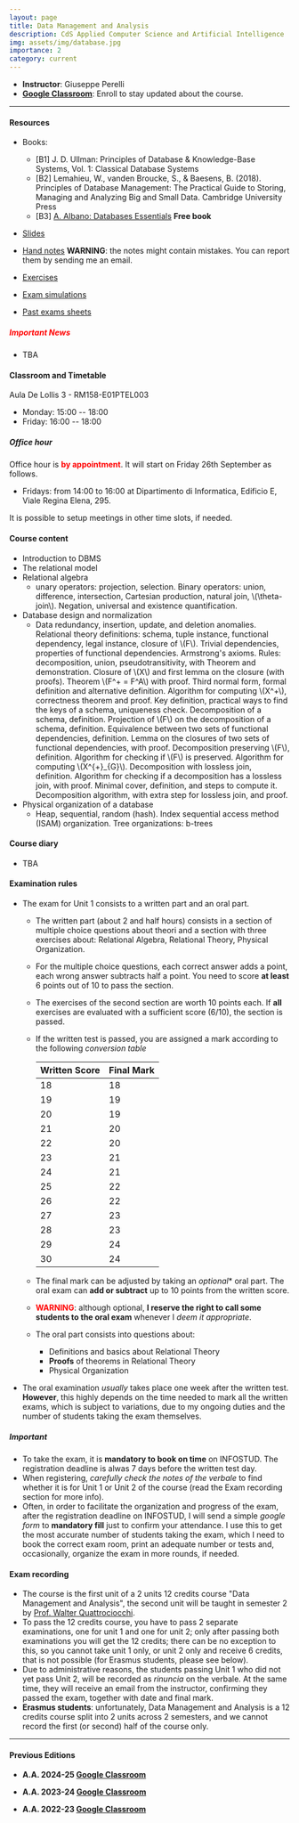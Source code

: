 ```yaml
---
layout: page
title: Data Management and Analysis 
description: CdS Applied Computer Science and Artificial Intelligence
img: assets/img/database.jpg
importance: 2
category: current
---
```


 - **Instructor**: Giuseppe Perelli
 - **[Google Classroom](https://classroom.google.com/c/MjM0ODU1NDU5MzBa?cjc=dheeuwiy)**: Enroll to stay updated about the course.
<!--   - **Codice OPIS**: SN4A9A6Q ([Vademecum](https://www.uniroma1.it/en/pagina/student-opinion-survey-opis)) -->

------


#### Resources
- Books:
  - [B1] J. D. Ullman: Principles of Database & Knowledge-Base Systems, Vol. 1: Classical Database Systems
  - [B2] Lemahieu, W., vanden Broucke, S., & Baesens, B. (2018). Principles of Database Management: The Practical Guide to Storing, Managing and Analyzing Big and Small Data. Cambridge University Press
  - [B3] [A. Albano: Databases Essentials](https://www.fondamentidibasididati.it/) **Free book**

- [Slides](https://drive.google.com/drive/folders/1w_x8EK4SN6WiPuuDG8XtrqjxfVCga3f9?usp=sharing)
- [Hand notes](https://drive.google.com/drive/folders/12YOdTpneBSp8hhmSqzJwPvkqhAgsVBSE?usp=sharing) **WARNING**: the notes might contain mistakes. You can report them by sending me an email.
- [Exercises](https://drive.google.com/drive/folders/1_KQJe6iYN_n7bcm6LlJTLkeUeGsNkV7p?usp=sharing)
- [Exam simulations](https://drive.google.com/drive/folders/1OoCmqzMN04iTN4foI8suPfceJRLaTjlc?usp=sharing)
- [Past exams sheets](https://drive.google.com/drive/folders/1eHVjiabSOjRHNqRuM7ooAwpi0-hKfHcG?usp=sharing)

##### **<span style="color:red"> Important News </span>**

 - TBA

#### Classroom and Timetable

Aula De Lollis 3 - RM158-E01PTEL003

 - Monday: 15:00 -- 18:00
 - Friday: 16:00 -- 18:00

##### Office hour

Office hour is **<span style="color:red">by appointment</span>**. It will start on Friday 26th September as follows.

- Fridays: from 14:00 to 16:00 at Dipartimento di Informatica, Edificio E, Viale Regina Elena, 295.

It is possible to setup meetings in other time slots, if needed.

#### **Course content**

- Introduction to DBMS
- The relational model
- Relational algebra
  - unary operators: projection, selection. Binary operators: union, difference, intersection, Cartesian production, natural join, \\(\theta-join\\). Negation, universal and existence quantification.
- Database design and normalization
  - Data redundancy, insertion, update, and deletion anomalies. Relational theory definitions: schema, tuple instance, functional dependency, legal instance, closure of \\(F\\). Trivial dependencies, properties of functional dependencies. Armstrong's axioms. Rules: decomposition, union, pseudotransitivity, with Theorem and demonstration. Closure of \\(X\\) and first lemma on the closure (with proofs). Theorem \\(F^+ = F^A\\) with proof. Third normal form, formal definition and alternative definition. Algorithm for computing \\(X^+\\), correctness theorem and proof. Key definition, practical ways to find the keys of a schema, uniqueness check. Decomposition of a schema, definition. Projection of \\(F\\) on the decomposition of a schema, definition. Equivalence between two sets of functional dependencies, definition. Lemma on the closures of two sets of functional dependencies, with proof. Decomposition preserving \\(F\\), definition. Algorithm for checking if \\(F\\) is preserved. Algorithm for computing \\(X^{+}_{G}\\). Decomposition with lossless join, definition. Algorithm for checking if a decomposition has a lossless join, with proof. Minimal cover, definition, and steps to compute it. Decomposition algorithm, with extra step for lossless join, and proof.
- Physical organization of a database
  - Heap, sequential, random (hash). Index sequential access method (ISAM) organization. Tree organizations: b-trees

#### Course diary

 - TBA

<!--  - **26-09-2024** - Relational Model: basic concepts and definitions. -->
<!--  - **01-10-2024** - Relational Algebra: Projection, Selection, Union Compatible operations, Cartesian Product, natural join, \\(\theta-join\\). -->
<!--  - **03-10-2024** - Relational Algebra: Universal Quantification. -->
<!--  - **08-10-2024** - Relational Algebra: Exercises. -->
<!--  - **10-10-2024** - Relational Theory: relation schemas, instances, functional dependences, closure, keys. -->
<!--  - **15-10-2024** - Relational Theory: Armstrong's Axioms, closure of \\(X\\), equivalence \\(F^+ = F^A\\). -->
<!--  - **17-10-2024** - Relational Theory: Third normal form (3NF). -->
<!--  - **29-10-2024** - Relational Theory: 3NF and BCNF. Exercises on Relational Algebra. -->
<!--  - **31-10-2024** - Relational Theory: Computing the closure of \\(X\\). -->
<!--  - **05-11-2024** - Relational Theory: Checking Keys and 3NF. Dependence preservation. -->
<!--  - **07-11-2024** - Relational Theory: Dependence preservation, Computing \\(X^{+}_{G}\\) from \\(F\\). -->
<!--  - **12-11-2024** - Relational Theory: Exercises on checking that a given decomposition preserves \\(F\\). Lossless join. -->
<!--  - **14-11-2024** - Relational Theory: Checking Lossless Join Decompositions (Algorithm). -->
<!--  - **21-11-2024** - Relational Theory: Checking Lossless Join Decompositions (Exercises). -->
<!--  - **26-11-2024** - Relational Theory: Minimal covers and Decompositions. -->
<!--  - **28-11-2024** - Relational Theory: Finding a decomposition of a relational schema. -->
<!--  - **03-12-2024** - Physical Organization: Heap, Sequential, and Hash files. -->
<!--  - **05-12-2024** - Physical Organization: Exercises on file organization. -->
<!--  - **10-12-2024** - Physical Organization: B-trees. -->
<!--  - **12-12-2024** - Physical Organization: Exercises on file organizations. -->
<!--  - **17-12-2024** - Exam Simulation. -->
<!--  - **19-12-2024** - Relational Theory: Recap on decomposition preserving dependencies. -->

#### Examination rules
- The exam for Unit 1 consists to a written part and an oral part.
  - The written part (about 2 and half hours) consists in a section of multiple choice questions about theori and a section with three exercises about: Relational Algebra, Relational Theory, Physical Organization.
  - For the multiple choice questions, each correct answer adds a point, each wrong answer subtracts half a point. You need to score **at least** 6 points out of 10 to pass the section.
  - The exercises of the second section are worth 10 points each. If **all** exercises are evaluated with a sufficient score (6/10), the section is passed.
  - If the written test is passed, you are assigned a mark according to the following *conversion table*

    | **Written Score** | **Final Mark** |
    |-------------------|----------------|
    |   18              |     18         |
    |   19              |     19         |
    |   20              |     19         |
    |   21              |     20         |
    |   22              |     20         |
    |   23              |     21         |
    |   24              |     21         |
    |   25              |     22         |
    |   26              |     22         |
    |   27              |     23         |
    |   28              |     23         |
    |   29              |     24         |
    |   30              |     24         |

  - The final mark can be adjusted by taking an *optional** oral part. The oral exam can **add or subtract** up to 10 points from the written score.
  - **<span style="color:red">WARNING</span>**: although optional, **I reserve the right to call some students to the oral exam** whenever I *deem it appropriate*.
  - The oral part consists into questions about:
    - Definitions and basics about Relational Theory
    - **Proofs** of theorems in Relational Theory
    - Physical Organization
<!--     - Concurrency -->
  - The oral examination *usually* takes place one week after the written test. **However**, this highly depends on the time needed to mark all the written exams, which is subject to variations, due to my ongoing duties and the number of students taking the exam themselves.

##### **Important**

- To take the exam, it is **mandatory to book on time** on INFOSTUD. The registration deadline is alwas 7 days before the written test day.
- When registering, *carefully check the notes of the verbale* to find whether it is for Unit 1 or Unit 2 of the course (read the Exam recording section for more info).
- Often, in order to facilitate the organization and progress of the exam, after the registration deadline on INFOSTUD, I will send a simple *google form* to **mandatory fill** just to confirm your attendance. I use this to get the most accurate number of students taking the exam, which I need to book the correct exam room, print an adequate number or tests and, occasionally, organize the exam in more rounds, if needed.

#### Exam recording

- The course is the first unit of a 2 units 12 credits course "Data Management and Analysis", the second unit will be taught in semester 2 by [Prof. Walter Quattrociocchi](https://walterquattrociocchi.site.uniroma1.it/).
- To pass the 12 credits course, you have to pass 2 separate examinations, one for unit 1 and one for unit 2; only after passing both examinations you will get the 12 credits; there can be no exception to this, so you cannot take unit 1 only, or unit 2 only and receive 6 credits, that is not possible (for Erasmus students, please see below).
- Due to administrative reasons, the students passing Unit 1 who did not yet pass Unit 2, will be recorded as *rinuncia* on the verbale. At the same time, they will receive an email from the instructor, confirming they passed the exam, together with date and final mark.
- **Erasmus students**: unfortunately, Data Management and Analysis is a 12 credits course split into 2 units across 2 semesters, and we cannot record the first (or second) half of the course only.

------

#### Previous Editions

- **A.A. 2024-25 [Google Classroom](https://classroom.google.com/c/NzExMDI3NTU1ODMx?cjc=6liexth)**

- **A.A. 2023-24 [Google Classroom](https://classroom.google.com/c/NjIzNTcyNDQ1OTk5?cjc=w2alm6o)**

- **A.A. 2022-23 [Google Classroom](https://classroom.google.com/c/NTM4NjE5NTc0NDYx?cjc=f6gyif7)**
